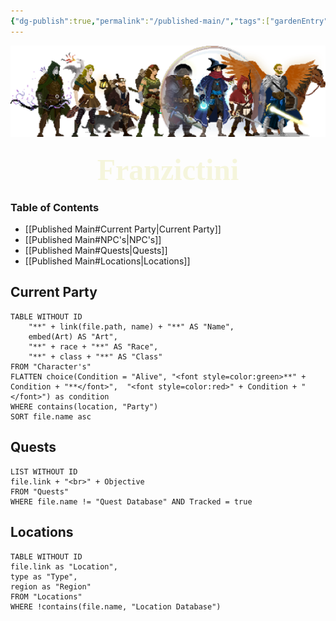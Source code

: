 ```yaml
---
{"dg-publish":true,"permalink":"/published-main/","tags":["gardenEntry"]}
---
```



![Bad Company.png](/img/user/Attachments/Bad%20Company.png)
<font size="10px" style="font-family: Segoe Print" color=beige><center>**Franzictini**</center></font>
### Table of Contents

- [[Published Main#Current Party\|Current Party]]
- [[Published Main#NPC's\|NPC's]]
- [[Published Main#Quests\|Quests]]
- [[Published Main#Locations\|Locations]]

## Current Party

``` dataview
TABLE WITHOUT ID
	"**" + link(file.path, name) + "**" AS "Name",
	embed(Art) AS "Art",
	"**" + race + "**" AS "Race",
	"**" + class + "**" AS "Class"
FROM "Character's"
FLATTEN choice(Condition = "Alive", "<font style=color:green>**" + Condition + "**</font>",  "<font style=color:red>" + Condition + "</font>") as condition
WHERE contains(location, "Party")
SORT file.name asc
```

## Quests

``` dataview
LIST WITHOUT ID
file.link + "<br>" + Objective 
FROM "Quests" 
WHERE file.name != "Quest Database" AND Tracked = true
```

## Locations

``` dataview
TABLE WITHOUT ID
file.link as "Location",
type as "Type",
region as "Region"
FROM "Locations"
WHERE !contains(file.name, "Location Database")
```